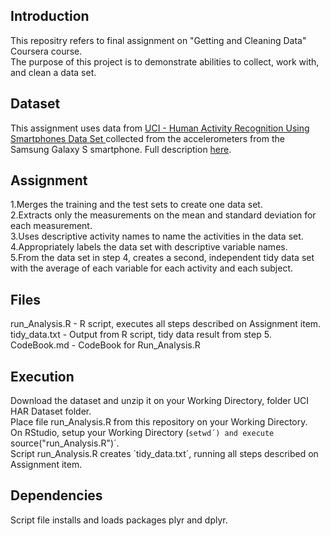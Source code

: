 ## Introduction

This repositry refers to final assignment on "Getting and Cleaning Data" Coursera course.  
The purpose of this project is to demonstrate abilities to collect, work with, and clean a data set.

## Dataset

This assignment uses data from <a href="https://d396qusza40orc.cloudfront.net/getdata%2Fprojectfiles%2FUCI%20HAR%20Dataset.zip">UCI - Human Activity Recognition Using Smartphones Data Set </a> collected from the accelerometers from the Samsung Galaxy S smartphone. Full description <a href="http://archive.ics.uci.edu/ml/datasets/Human+Activity+Recognition+Using+Smartphones">here</a>.

## Assignment

1.Merges the training and the test sets to create one data set.  
2.Extracts only the measurements on the mean and standard deviation for each measurement.  
3.Uses descriptive activity names to name the activities in the data set.  
4.Appropriately labels the data set with descriptive variable names.  
5.From the data set in step 4, creates a second, independent tidy data set with the average of each variable for each activity and each subject.  

## Files

run_Analysis.R - R script, executes all steps described on Assignment item.  
tidy_data.txt - Output from R script, tidy data result from step 5.  
CodeBook.md  - CodeBook for Run_Analysis.R

## Execution

Download the dataset and unzip it on your Working Directory, folder UCI HAR Dataset folder.  
Place file run_Analysis.R from this repository on your Working Directory.  
On RStudio, setup your Working Directory (`setwd´) and execute `source("run_Analysis.R")´.  
Script run_Analysis.R creates `tidy_data.txt´, running all steps described on Assignment item.  

## Dependencies
Script file installs and loads packages plyr and dplyr. 